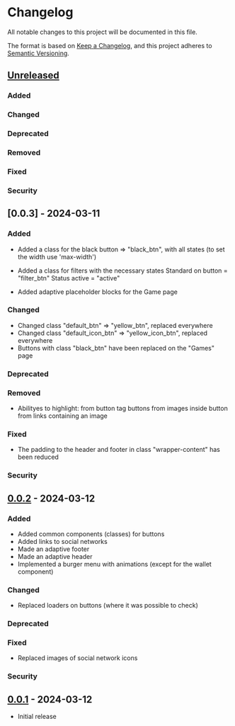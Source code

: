 # Changelog

All notable changes to this project will be documented in this file.

The format is based on [Keep a Changelog],
and this project adheres to [Semantic Versioning].

## [Unreleased]

### Added

### Changed

### Deprecated

### Removed

### Fixed

### Security


## [0.0.3] - 2024-03-11

### Added

- Added a class for the black button => "black_btn", with all states (to set the width use 'max-width')
- Added a class for filters with the necessary states
    Standard on button = "filter_btn"
    Status active = "active"

- Added adaptive placeholder blocks for the Game page

### Changed

- Changed class "default_btn" => "yellow_btn", replaced everywhere
- Changed class "default_icon_btn" => "yellow_icon_btn", replaced everywhere
- Buttons with class "black_btn" have been replaced on the "Games" page


### Deprecated

### Removed

- Abilityes to highlight:
    from button tag buttons
    from images inside button
    from links containing an image


### Fixed

- The padding to the header and footer in class "wrapper-content" has been reduced


### Security


## [0.0.2] - 2024-03-12

### Added

- Added common components (classes) for buttons
- Added links to social networks
- Made an adaptive footer
- Made an adaptive header
- Implemented a burger menu with animations (except for the wallet component)

### Changed

- Replaced loaders on buttons (where it was possible to check)


### Deprecated


### Fixed

- Replaced images of social network icons


### Security

## [0.0.1] - 2024-03-12

- Initial release

<!-- Links -->
[keep a changelog]: https://keepachangelog.com/en/1.0.0/
[semantic versioning]: https://semver.org/spec/v2.0.0.html

<!-- Versions -->
[unreleased]: https://github.com/Author/Repository/compare/v0.0.2...HEAD
[0.0.2]: https://github.com/Author/Repository/compare/v0.0.1...v0.0.2
[0.0.1]: https://github.com/Author/Repository/releases/tag/v0.0.1